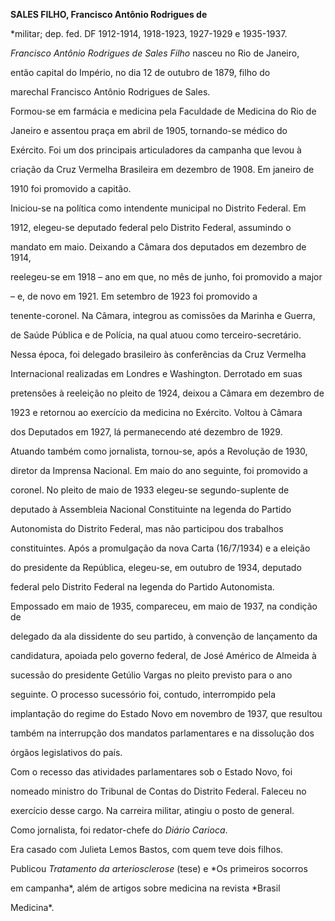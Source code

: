 **SALES FILHO, Francisco Antônio Rodrigues de**



\*militar; dep. fed. DF 1912-1914, 1918-1923, 1927-1929 e 1935-1937.



*Francisco Antônio Rodrigues de Sales Filho* nasceu no Rio de Janeiro,

então capital do Império, no dia 12 de outubro de 1879, filho do

marechal Francisco Antônio Rodrigues de Sales.



Formou-se em farmácia e medicina pela Faculdade de Medicina do Rio de

Janeiro e assentou praça em abril de 1905, tornando-se médico do

Exército. Foi um dos principais articuladores da campanha que levou à

criação da Cruz Vermelha Brasileira em dezembro de 1908. Em janeiro de

1910 foi promovido a capitão.



Iniciou-se na política como intendente municipal no Distrito Federal. Em

1912, elegeu-se deputado federal pelo Distrito Federal, assumindo o

mandato em maio. Deixando a Câmara dos deputados em dezembro de 1914,

reelegeu-se em 1918 – ano em que, no mês de junho, foi promovido a major

– e, de novo em 1921. Em setembro de 1923 foi promovido a

tenente-coronel. Na Câmara, integrou as comissões da Marinha e Guerra,

de Saúde Pública e de Polícia, na qual atuou como terceiro-secretário.

Nessa época, foi delegado brasileiro às conferências da Cruz Vermelha

Internacional realizadas em Londres e Washington. Derrotado em suas

pretensões à reeleição no pleito de 1924, deixou a Câmara em dezembro de

1923 e retornou ao exercício da medicina no Exército. Voltou à Câmara

dos Deputados em 1927, lá permanecendo até dezembro de 1929.



Atuando também como jornalista, tornou-se, após a Revolução de 1930,

diretor da Imprensa Nacional. Em maio do ano seguinte, foi promovido a

coronel. No pleito de maio de 1933 elegeu-se segundo-suplente de

deputado à Assembleia Nacional Constituinte na legenda do Partido

Autonomista do Distrito Federal, mas não participou dos trabalhos

constituintes. Após a promulgação da nova Carta (16/7/1934) e a eleição

do presidente da República, elegeu-se, em outubro de 1934, deputado

federal pelo Distrito Federal na legenda do Partido Autonomista.

Empossado em maio de 1935, compareceu, em maio de 1937, na condição de

delegado da ala dissidente do seu partido, à convenção de lançamento da

candidatura, apoiada pelo governo federal, de José Américo de Almeida à

sucessão do presidente Getúlio Vargas no pleito previsto para o ano

seguinte. O processo sucessório foi, contudo, interrompido pela

implantação do regime do Estado Novo em novembro de 1937, que resultou

também na interrupção dos mandatos parlamentares e na dissolução dos

órgãos legislativos do país.



Com o recesso das atividades parlamentares sob o Estado Novo, foi

nomeado ministro do Tribunal de Contas do Distrito Federal. Faleceu no

exercício desse cargo. Na carreira militar, atingiu o posto de general.

Como jornalista, foi redator-chefe do *Diário Carioca*.



Era casado com Julieta Lemos Bastos, com quem teve dois filhos.



Publicou *Tratamento da arteriosclerose* (tese) e *Os primeiros socorros

em campanha*, além de artigos sobre medicina na revista *Brasil

Medicina*.



